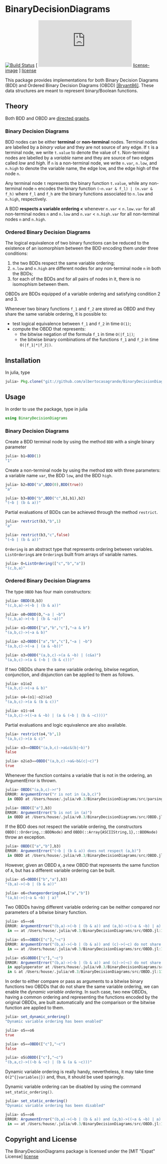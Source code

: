 # BinaryDecisionDiagrams

[![Build Status](https://travis-ci.org/albertocasagrande/BinaryDecisionDiagrams.svg?branch=master)](https://travis-ci.org/albertocasagrande/BinaryDecisionDiagrams)
[ ![License] [license-image] ] [license]

This package provides implementations for both Binary Decision Diagrams (BDD)
and Ordered Binary Decision Diagrams (OBDD) [[Bryant86]](http://dx.doi.org/10.1109/TC.1986.1676819). These data structures
are meant to represent binary/Boolean functions.

## Theory

Both BDD and OBDD are [directed graphs][digraph].

### Binary Decision Diagrams

BDD nodes can be either **terminal** or **non-terminal** nodes.
Terminal nodes are labelled by a *binary value* and they are not source of any
edge. If `t` is a terminal node, we write `t.value` to denote the value of `t`.
Non-terminal nodes are labelled by a *variable* name and they
are source of two edges called *low* and *high*. If `n` is a non-terminal
node, we write `n.var`, `n.low`, and `n.high` to denote the variable name,
the edge low, and the edge high of the node `n`.

Any terminal node `t` represents the binary function `t.value`, while
any non-terminal node `n` encodes the binary function
`(~n.var & f_l) | (n.var & f_h)` where `f_l` and `f_h` are the binary
functions associated to `n.low` and `n.high`, respectively.

A BDD **respects a variable ordering <** whenever `n.var` < `n.low.var`
for all non-terminal nodes `n` and `n.low` and `n.var` < `n.high.var`
for all non-terminal nodes `n` and `n.high`.

### Ordered Binary Decision Diagrams

The logical equivalence of two binary functions can be reduced to the
existence of an isomorphism between the BDD encoding them under three conditions:

1. the two BDDs respect the same variable ordering;
2. `n.low` and `n.high` are different nodes for any non-terminal node `n` in
   both the BDDs;
3. for each of the BDDs and for all pairs of nodes in it, there is no
   isomophism between them.

OBDDs are BDDs equipped of a variable ordering and satisfying condition 2 and 3.

Whenever two binary functions `f_1` and `f_2` are stored as OBDD and they share
the same variable ordering, it is possible to:
* test logical equivalence between `f_1` and `f_2` in time `O(1)`;
* compute the OBDD that represents:
  * the bitwise negation of the formula `f_1` in time `O(|f_1|)`;
  * the bitwise binary combinations of the functions `f_1` and `f_2` in time `O(|f_1|*|f_2|)`.

[digraph]: https://en.wikipedia.org/wiki/Directed_graph

## Installation

In julia, type
```julia
julia> Pkg.clone("git://github.com/albertocasagrande/BinaryDecisionDiagrams.git")
```

## Usage

In order to use the package, type in julia
```julia
using BinaryDecisionDiagrams
```

### Binary Decision Diagrams

Create a BDD terminal node by using the method `BDD` with a single binary parameter  
```julia
julia> b1=BDD(1)
"1"
```

Create a non-terminal node by using the method `BDD` with three parameters:
a variable name `var`, the BDD `low`, and the BDD `high`.  
```julia
julia> b2=BDD("a",BDD(0),BDD(true))
"a"

julia> b3=BDD("b",BDD("c",b1,b1),b2)
"(~b | (b & a))"
```

Partial evaluations of BDDs can be achieved through the method `restrict`.
```julia
julia> restrict(b3,"b",1)
"a"

julia> restrict(b3,"c",false)
"(~b | (b & a))"
```

`Ordering` is an abstract type that represents ordering between variables.
`ListOrdering`s are `Ordering`s built from arrays of variable names.
```julia
julia> O=ListOrdering(["c","b","a"])
"(c,b,a)"
```

### Ordered Binary Decision Diagrams

The type `OBDD` has four main constructors:
```julia
julia> OBDD(O,b3)
"(c,b,a)->(~b | (b & a))"

julia> o0=OBDD(O,"~a | ~b")
"(c,b,a)->(~b | (b & ~a))"

julia> o1=OBDD(["a","b","c"],"~a & b")
"(a,b,c)->(~a & b)"

julia> o2=OBDD(["a","b","c"],"~a | ~b")
"(a,b,c)->(~a | (a & ~b))"

julia> o3=OBDD("(a,b,c)->(a & ~b) | (c&a)")
"(a,b,c)->(a & (~b | (b & c)))"
```

If two OBDDs share the same variable ordering, bitwise
negation, conjunction, and disjunction can be applied to them as follows.
```julia
julia> o1&o2
"(a,b,c)->(~a & b)"

julia> o4=(o1|~o2)&o3
"(a,b,c)->(a & (b & c))"

julia> o1$~o4
"(a,b,c)->((~a & ~b) | (a & (~b | (b & ~c))))"
```

Partial evaluations and logic equivalence are also available.
```julia
julia> restrict(o4,"b",1)
"(a,b,c)->(a & c)"

julia> o3==OBDD("(a,b,c)->a&c&(b|~b)")
false

julia> o2&o3==OBDD("(a,b,c)->a&~b&(c|~c)")
true
```

Whenever the function contains a variable that is not in the ordering, an
ArgumentError is thrown.
```julia
julia> OBDD("(a,b,c)->r")
ERROR: ArgumentError("r is not in (a,b,c)")
 in OBDD at /Users/house/.julia/v0.3/BinaryDecisionDiagrams/src/parsing.jl:91

julia> OBDD(["a"],b3)
ERROR: ArgumentError("b is not in (a)")
 in OBDD at /Users/house/.julia/v0.3/BinaryDecisionDiagrams/src/OBDD.jl:10
```

If the BDD does not respect the variable ordering, the constructors
`OBDD(::Ordering,::BDDNode)` and `OBDD(::Array{ASCIIString,1},::BDDNode)`
throw an exception.
```julia
julia> OBDD(["a","b"],b3)
ERROR: ArgumentError("(~b | (b & a)) does not respect (a,b)")
 in OBDD at /Users/house/.julia/v0.3/BinaryDecisionDiagrams/src/OBDD.jl:10
```

However, given an OBDD `A`, a new OBDD that represents
the same function of `A`, but has a different variable ordering can be built.
```julia
julia> o5=OBDD(["b","a"],b3)
"(b,a)->(~b | (b & a))"

julia> o6=changeordering(o4,["a","b"])
"(a,b)->((~a & ~b) | a)"
```

Two OBDDs having different variable ordering can be neither compared nor
parameters of a bitwise binary function.

```julia
julia> o5==o6
ERROR: ArgumentError("(b,a)->(~b | (b & a)) and (a,b)->((~a & ~b) | a) do not share the same ordering")
 in == at /Users/house/.julia/v0.3/BinaryDecisionDiagrams/src/OBDD.jl:179

julia> o5==OBDD(["c"],"~c")
ERROR: ArgumentError("(b,a)->(~b | (b & a)) and (c)->(~c) do not share the same ordering")
 in == at /Users/house/.julia/v0.3/BinaryDecisionDiagrams/src/OBDD.jl:179

julia> o5&OBDD(["c"],"~c")
ERROR: ArgumentError("(b,a)->(~b | (b & a)) and (c)->(~c) do not share the same ordering")
 in applyoperator at /Users/house/.julia/v0.3/BinaryDecisionDiagrams/src/OBDD.jl:89
 in & at /Users/house/.julia/v0.3/BinaryDecisionDiagrams/src/OBDD.jl:113
```

In order to either compare or pass as arguments to a bitwise binary functions
two OBDDs that do not share the same variable ordering, we can enable
the *dynamic variable ordering*. In such case, two new OBDDs, having a common
ordering and representing the functions encoded by the original OBDDs,
are built automatically and the comparison or the bitwise function are applied
to them.

```julia
julia> set_dynamic_ordering()
"Dynamic variable ordering has been enabled"

julia> o5==o6
true

julia> o5==OBDD(["c"],"~c")
false

julia> o5&OBDD(["c"],"~c")
"(b,a,c)->((~b & ~c) | (b & (a & ~c)))"
```

Dynamic variable ordering is really handy, nevertheless, it may take time
`O(2^{|variables|})` and, thus, it should be used sparingly.

Dynamic variable ordering can be disabled by using the command
`set_static_ordering()`.

```julia
julia> set_static_ordering()
"Dynamic variable ordering has been disabled"

julia> o5==o6
ERROR: ArgumentError("(b,a)->(~b | (b & a)) and (a,b)->((~a & ~b) | a) do not share the same ordering")
 in == at /Users/house/.julia/v0.3/BinaryDecisionDiagrams/src/OBDD.jl:179
```

## Copyright and License

The BinaryDecisionDiagrams package is licensed under the [MIT "Expat" License] [license]

[license-image]: https://img.shields.io/:license-mit-blue.svg
[license]: https://github.com/albertocasagrande/BinaryDecisionDiagrams/blob/master/LICENSE.md
